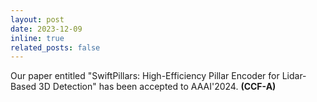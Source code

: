 ```yaml
---
layout: post
date: 2023-12-09 
inline: true
related_posts: false
---
```


Our paper entitled "SwiftPillars: High-Efficiency Pillar Encoder for Lidar-Based 3D Detection" has been accepted to AAAI'2024. **(CCF-A)**
